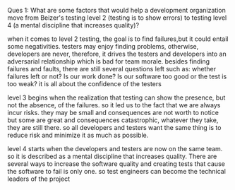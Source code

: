Ques 1:
What are some factors that would help a development organization move from Beizer's testing level 2 (testing is to show errors) to testing level 4 (a mental discipline that increases quality)?

when it comes to level 2 testing, the goal is to find failures,but it could entail some negativities. testers may enjoy finding problems, otherwise, developers are never, therefore, it drives the testers and developers into an adversarial relationship which is bad for team morale. besides finding failures and faults, there are still several questions left such as: whether failures left or not? Is our work done? Is our software too good or the test is too weak? it is all about the confidence of the testers

level 3 begins when the realization that testing can show the presence, but not the absence,  of the failures. so it led us to the fact that we are always incur risks. they may be small and consequences are not worth to notice but some are great and consequences catastrophic, whatever they take, they are still there. so all developers and testers want the same thing is to reduce risk and minimize it as much as possible.

level 4 starts when the developers and testers are now on the same team. so it is described as a mental discipline that increases quality. There are several ways to increase the software quality and creating tests that cause the software to fail is only one. so test engineers can become the technical leaders of the project

